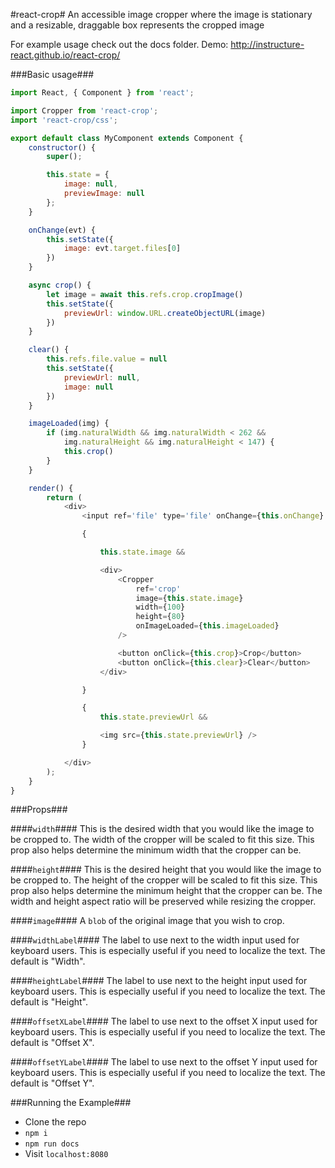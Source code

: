 #react-crop#
An accessible image cropper where the image is stationary and a resizable, draggable box represents the cropped image

For example usage check out the docs folder. Demo: http://instructure-react.github.io/react-crop/

###Basic usage###

``` javascript
import React, { Component } from 'react';

import Cropper from 'react-crop';
import 'react-crop/css';

export default class MyComponent extends Component {
    constructor() {
        super();

        this.state = {
            image: null,
            previewImage: null
        };
    }

    onChange(evt) {
        this.setState({
            image: evt.target.files[0]
        })
    }

    async crop() {
        let image = await this.refs.crop.cropImage()
        this.setState({
            previewUrl: window.URL.createObjectURL(image)
        })
    }

    clear() {
        this.refs.file.value = null
        this.setState({
            previewUrl: null,
            image: null
        })
    }

    imageLoaded(img) {
        if (img.naturalWidth && img.naturalWidth < 262 &&
            img.naturalHeight && img.naturalHeight < 147) {
            this.crop()
        }
    }

    render() {
        return (
            <div>
                <input ref='file' type='file' onChange={this.onChange} />

                {

                    this.state.image &&

                    <div>
                        <Cropper
                            ref='crop'
                            image={this.state.image}
                            width={100}
                            height={80}
                            onImageLoaded={this.imageLoaded}
                        />

                        <button onClick={this.crop}>Crop</button>
                        <button onClick={this.clear}>Clear</button>
                    </div>

                }

                {
                    this.state.previewUrl &&

                    <img src={this.state.previewUrl} />
                }

            </div>
        );
    }
}
```

###Props###

####`width`####
This is the desired width that you would like the image to be cropped to. The width of the cropper will be scaled to fit this size. This prop also helps determine the minimum width that the cropper can be.

####`height`####
This is the desired height that you would like the image to be cropped to. The height of the cropper will be scaled to fit this size. This prop also helps determine the minimum height that the cropper can be. The width and height aspect ratio will be preserved while resizing the cropper.

####`image`####
A `blob` of the original image that you wish to crop.

####`widthLabel`####
The label to use next to the width input used for keyboard users. This is especially useful if you need to localize the text. The default is "Width".

####`heightLabel`####
The label to use next to the height input used for keyboard users. This is especially useful if you need to localize the text. The default is "Height".

####`offsetXLabel`####
The label to use next to the offset X input used for keyboard users. This is especially useful if you need to localize the text. The default is "Offset X".

####`offsetYLabel`####
The label to use next to the offset Y input used for keyboard users. This is especially useful if you need to localize the text. The default is "Offset Y".

###Running the Example###
 - Clone the repo
 - `npm i`
 - `npm run docs`
 - Visit `localhost:8080`
